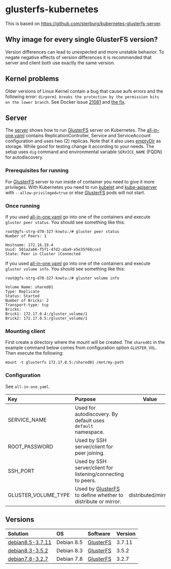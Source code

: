 glusterfs-kubernetes
====================

This is based on https://github.com/sterburg/kubernetes-glusterfs-server.

## Why image for every single GlusterFS version?
Version differences can lead to unexpected and more unstable behavior. To negate negative effects of
version differences it is recommended that server and client both use exactly the same version.

## Kernel problems
Older versions of Linux Kernel contain a bug that cause aufs errors and the following error:
`dirperm1 breaks the protection by the permission bits on the lower branch`. See Docker issue [21081]
and [the fix].

## Server
The [server] shows how to run [GlusterFS] server on Kubernetes. The [all-in-one.yaml] contains 
ReplicationController, Service and ServiceAccount configuration and uses two (2) replicas. Note
that it also uses [emptyDir] as storage. While good for testing change it according to your needs.
The setup uses `dig` command and environmental variable `SERVICE_NAME` (FQDN) for autodiscovery.

### Prerequisites for running
For [GlusterFS] server to run inside of container you need to give it more privileges. With Kubernetes
you need to run [kubelet] and [kube-apiserver] with `--allow-privileged=true` or else [GlusterFS]
pods will not start.

### Once running
If you used [all-in-one.yaml] go into one of the containers and execute `gluster peer status`.
You should see something like this:
```
root@gfs-strg-d78-327-knwtu:/# gluster peer status
Number of Peers: 1

Hostname: 172.16.19.4
Uuid: 501a2a66-f5f1-47d2-aba9-e5e35f68cce3
State: Peer in Cluster (Connected
```

If you used [all-in-one.yaml] go into one of the containers and execute `gluster volume info`.
You should see something like this:
```
root@gfs-strg-d78-327-knwtu:/# gluster volume info

Volume Name: shared01
Type: Replicate
Status: Started
Number of Bricks: 2
Transport-type: tcp
Bricks:
Brick1: 172.17.0.4:/gluster_volume/1
Brick2: 172.17.0.5:/gluster_volume/1
```

### Mounting client
First create a directory where the mount will be created. The `shared01` in the example command below comes from configuration option `GLUSTER_VOL`.
Then execute the following:
```
mount -t glusterfs 172.17.0.5:/shared01 /mnt/my-path
```

### Configuration
See `all-in-one.yaml`.

|Key                |Purpose                                                       |Value             |
|:------------------|:-------------------------------------------------------------|------------------|
|SERVICE_NAME       |Used for autodiscovery. By default uses `default` namespace.  |                  |
|ROOT_PASSWORD      |Used by SSH server/client for peer joining.                   |                  |
|SSH_PORT           |Used by SSH server/client for listening/connecting to peers.  |                  |
|GLUSTER_VOLUME_TYPE|Used by [GlusterFS] to define whether to distribute or mirror.|distributed/mirror|

## Versions
|Solution          |OS        |Software   |Version|
|:-----------------|:---------|:----------|:------|
|[debian8.5-3.7.11]|Debian 8.5|[GlusterFS]|3.7.11 |
|[debian8.3-3.5.2] |Debian 8.3|[GlusterFS]|3.5.2  |
|[debian7.8-3.2.7] |Debian 7.8|[GlusterFS]|3.2.7  |

[GlusterFS]: https://www.gluster.org/
[server]: https://github.com/matthewvalimaki/glusterfs-kubernetes/tree/master/server
[all-in-one.yaml]: https://github.com/matthewvalimaki/glusterfs-kubernetes/blob/master/server/all-in-one.yaml
[emptyDir]: http://kubernetes.io/docs/user-guide/volumes/#emptydir
[kubelet]: http://kubernetes.io/docs/admin/kubelet/
[kube-apiserver]: http://kubernetes.io/docs/admin/kube-apiserver/
[21081]: https://github.com/docker/docker/issues/21081#issuecomment-214986527
[the fix]: http://www.gossamer-threads.com/lists/linux/kernel/2256803

[debian8.5-3.7.11]: https://github.com/matthewvalimaki/glusterfs-kubernetes/tree/master/server/debian8.5-3.7.11
[debian8.3-3.5.2]: https://github.com/matthewvalimaki/glusterfs-kubernetes/tree/master/server/debian8.3-3.5.2
[debian7.8-3.2.7]: https://github.com/matthewvalimaki/glusterfs-kubernetes/tree/master/server/debian7.8-3.2.7
